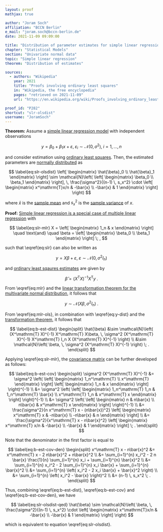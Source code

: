 ```yaml
---
layout: proof
mathjax: true

author: "Joram Soch"
affiliation: "BCCN Berlin"
e_mail: "joram.soch@bccn-berlin.de"
date: 2021-11-09 09:09:00

title: "Distribution of parameter estimates for simple linear regression"
chapter: "Statistical Models"
section: "Univariate normal data"
topic: "Simple linear regression"
theorem: "Distribution of estimates"

sources:
  - authors: "Wikipedia"
    year: 2021
    title: "Proofs involving ordinary least squares"
    in: "Wikipedia, the free encyclopedia"
    pages: "retrieved on 2021-11-09"
    url: "https://en.wikipedia.org/wiki/Proofs_involving_ordinary_least_squares#Unbiasedness_and_variance_of_%7F'%22%60UNIQ--postMath-00000037-QINU%60%22'%7F"

proof_id: "P282"
shortcut: "slr-olsdist"
username: "JoramSoch"
---
```



**Theorem:** Assume a [simple linear regression model](/D/slr) with independent observations

$$ \label{eq:slr}
y = \beta_0 + \beta_1 x + \varepsilon, \; \varepsilon_i \sim \mathcal{N}(0, \sigma^2), \; i = 1,\ldots,n
$$

and consider estimation using [ordinary least squares](/P/slr-ols). Then, the estimated parameters are [normally distributed](/D/mvn) as

$$ \label{eq:slr-olsdist}
\left[ \begin{matrix} \hat{\beta}_0 \\ \hat{\beta}_1 \end{matrix} \right] \sim \mathcal{N}\left( \left[ \begin{matrix} \beta_0 \\ \beta_1 \end{matrix} \right], \, \frac{\sigma^2}{(n-1) \, s_x^2} \cdot \left[ \begin{matrix} x^\mathrm{T}x/n & -\bar{x} \\ -\bar{x} & 1 \end{matrix} \right] \right)
$$

where $\bar{x}$ is the [sample mean](/D/mean-samp) and $s_x^2$ is the [sample variance](/D/var-samp) of $x$.


**Proof:** [Simple linear regression is a special case of multiple linear regression](/P/slr-mlr) with

$$ \label{eq:slr-mlr}
X = \left[ \begin{matrix} 1_n & x \end{matrix} \right] \quad \text{and} \quad \beta = \left[ \begin{matrix} \beta_0 \\ \beta_1 \end{matrix} \right] \; ,
$$

such that \eqref{eq:slr} can also be written as

$$ \label{eq:mlr}
y = X\beta + \varepsilon, \; \varepsilon \sim \mathcal{N}(0, \sigma^2 I_n)
$$

and [ordinary least sqaures estimates](/P/mlr-ols) are given by

$$ \label{eq:mlr-ols}
\hat{\beta} = (X^\mathrm{T} X)^{-1} X^\mathrm{T} y \; .
$$

From \eqref{eq:mlr} and the [linear transformation theorem for the multivariate normal distribution](/P/mvn-ltt), it follows that

$$ \label{eq:y-dist}
y \sim \mathcal{N}\left( X\beta, \, \sigma^2 I_n \right) \; .
$$

From \eqref{eq:mlr-ols}, in combination with \eqref{eq:y-dist} and the [transformation theorem](/P/mvn-ltt), it follows that

$$ \label{eq:b-est-dist}
\begin{split}
\hat{\beta} &\sim \mathcal{N}\left( (X^\mathrm{T} X)^{-1} X^\mathrm{T} X\beta, \, \sigma^2 (X^\mathrm{T} X)^{-1} X^\mathrm{T} I_n X (X^\mathrm{T} X)^{-1} \right) \\
&\sim \mathcal{N}\left( \beta, \, \sigma^2 (X^\mathrm{T} X)^{-1} \right) \; .
\end{split}
$$

Applying \eqref{eq:slr-mlr}, the [covariance matrix](/D/mvn) can be further developed as follows:

$$ \label{eq:b-est-cov}
\begin{split}
\sigma^2 (X^\mathrm{T} X)^{-1} &= \sigma^2 \left( \left[ \begin{matrix} 1_n^\mathrm{T} \\ x^\mathrm{T} \end{matrix} \right] \left[ \begin{matrix} 1_n & x \end{matrix} \right] \right)^{-1} \\
&= \sigma^2 \left( \left[ \begin{matrix} 1_n^\mathrm{T} 1_n & 1_n^\mathrm{T} \bar{x} \\ x^\mathrm{T} 1_n & x^\mathrm{T} x \end{matrix} \right] \right)^{-1} \\
&= \sigma^2 \left( \left[ \begin{matrix} n & n\bar{x} \\ n\bar{x} & x^\mathrm{T} x \end{matrix} \right] \right)^{-1} \\
&= \frac{\sigma^2}{n x^\mathrm{T} x - (n\bar{x})^2} \left[ \begin{matrix} x^\mathrm{T} x & -n\bar{x} \\ -n\bar{x} & n \end{matrix} \right] \\
&= \frac{\sigma^2}{x^\mathrm{T} x - n\bar{x}^2} \left[ \begin{matrix} x^\mathrm{T} x/n & -\bar{x} \\ -\bar{x} & 1 \end{matrix} \right] \; .
\end{split}
$$

Note that the denominator in the first factor is equal to

$$ \label{eq:b-est-cov-den}
\begin{split}
x^\mathrm{T} x - n\bar{x}^2 &= x^\mathrm{T} x - 2 n\bar{x}^2 + n\bar{x}^2 \\
&= \sum_{i=1}^{n} x_i^2 - 2 n \bar{x} \frac{1}{n} \sum_{i=1}^{n} x_i + \sum_{i=1}^{n} \bar{x}^2 \\
&= \sum_{i=1}^{n} x_i^2 - 2 \sum_{i=1}^{n} x_i \bar{x} + \sum_{i=1}^{n} \bar{x}^2 \\
&= \sum_{i=1}^{n} \left( x_i^2 - 2 x_i \bar{x} + \bar{x}^2 \right) \\
&= \sum_{i=1}^{n} \left( x_i^2 - \bar{x} \right)^2 \\
&= (n-1) \, s_x^2 \; .
\end{split}
$$

Thus, combining \eqref{eq:b-est-dist}, \eqref{eq:b-est-cov} and \eqref{eq:b-est-cov-den}, we have

$$ \label{eq:slr-olsdist-qed}
\hat{\beta} \sim \mathcal{N}\left( \beta, \, \frac{\sigma^2}{(n-1) \, s_x^2} \cdot \left[ \begin{matrix} x^\mathrm{T}x/n & -\bar{x} \\ -\bar{x} & 1 \end{matrix} \right] \right)
$$

which is equivalent to equation \eqref{eq:slr-olsdist}.